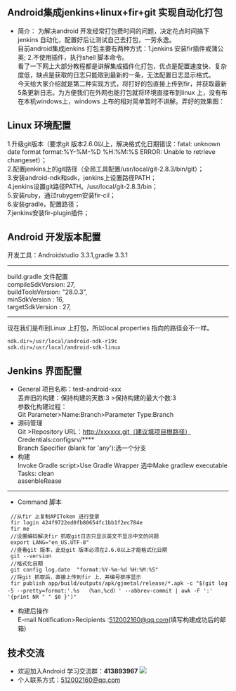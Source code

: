 ##  Android集成jenkins+linux+fir+git 实现自动化打包  
* 简介： 为解决android 开发经常打包费时间的问题，决定花点时间搞下jenkins 自动化，配置好后让测试自己去打包，一劳永逸。  
目前android集成jenkins 打包主要有两种方式：1.jenkins 安装fir插件或蒲公英; 2.不使用插件，执行shell 脚本命令。  
看了一下网上大部分教程都是讲解集成插件化打包，优点是配置速度快、复杂度低，缺点是获取的日志只能取到最新的一条，无法配置日志显示格式。  
今天给大家介绍就是第二种实现方式，将打好的包直接上传到fir，并获取最新5条更新日志。为方便我们在外网也能打包就将环境直接布到linux 上，没有布在本机windows上，windows 上布的相对简单暂时不讲解。弄好的效果图：

##  Linux 环境配置
1.升级git版本（要求git 版本2.6.0以上，解决格式化日期错误：fatal: unknown date format format:%Y-%M-%D %H:%M:%S
ERROR: Unable to retrieve changeset）；  
2.配置jenkins上的git路径（全局工具配置/usr/local/git-2.8.3/bin/git）；  
3.安装android-ndk和sdk，jenkins上设置路径PATH；  
4.jenkins设置git路径PATH。/usr/local/git-2.8.3/bin；  
5.安装ruby，通过rubygem安装fir-cil；  
6.安装gradle，配置路径；  
7.jenkins安装fir-plugin插件；

  
 ## Android 开发版本配置
开发工具：Androidstudio 3.3.1,gradle 3.3.1  

---
build.gradle 文件配置  
compileSdkVersion: 27,  
buildToolsVersion: "28.0.3",  
minSdkVersion    : 16,  
targetSdkVersion : 27,

---  
现在我们是布到Linux 上打包，所以local.properties 指向的路径会不一样。 
```  
ndk.dir=/usr/local/android-ndk-r19c  
sdk.dir=/usr/local/android-sdk-linux
```

## Jenkins 界面配置
* General
  项目名称：test-android-xxx  
  丢弃旧的构建：保持构建的天数:3 >保持构建的最大个数:3  
  参数化构建过程：  
  Git Parameter>Name:Branch>Parameter Type:Branch  
* 源码管理  
  Git >Repository URL：http://xxxxxx.git（建议填项目根路径）  
  Credentials:configsrv/****  
  Branch Specifier (blank for 'any'):选一个分支
* 构建  
 Invoke Gradle script>Use Gradle Wrapper 选中Make gradlew executable  
 Tasks: clean  
        assenbleRease  
        
---        
* Command 脚本  
``` 
 //从fir 上复制APIToken 进行登录  
 fir login 424f9722ed0fb80654fc1bb1f2ec784e  
 fir me   
 //设置编码解决fir 抓取git日志只显示英文不显示中文的问题  
 export LANG="en_US.UTF-8"  
 //查看git 版本，此处git 版本必须在2.6.0以上才能格式化日期  
 git --version  
 //格式化日期  
 git config log.date  "format:%Y-%m-%d %H:%M:%S"  
 //将git 抓取后，直接上传到fir 上，并编号排序显示  
 fir publish app/build/outputs/apk/gjmetal/release/*.apk -c "$(git log -5 --pretty=format:'.%s  （%an,%cd）' --abbrev-commit | awk -F ':' '{print NR " " $0 }')"
```
* 构建后操作  
 E-mail Notification>Recipients :512002160@qq.com(填写构建成功后的邮箱)
## 技术交流  
*    欢迎加入Android 学习交流群：**413893967**
   <a target="_blank" href="https://jq.qq.com/?_wv=1027&k=5EUEsBC"><img border="0" src="http://pub.idqqimg.com/wpa/images/group.png"></a>
*    个人联系方式：512002160@qq.com 
